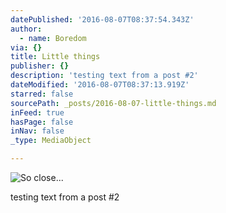 ```yaml
---
datePublished: '2016-08-07T08:37:54.343Z'
author:
  - name: Boredom
via: {}
title: Little things
publisher: {}
description: 'testing text from a post #2'
dateModified: '2016-08-07T08:37:13.919Z'
starred: false
sourcePath: _posts/2016-08-07-little-things.md
inFeed: true
hasPage: false
inNav: false
_type: MediaObject

---
```

![So close...](https://the-grid-user-content.s3-us-west-2.amazonaws.com/31f6d46c-5029-42fc-98e1-ff4cab1a2517.jpg)

testing text from a post \#2